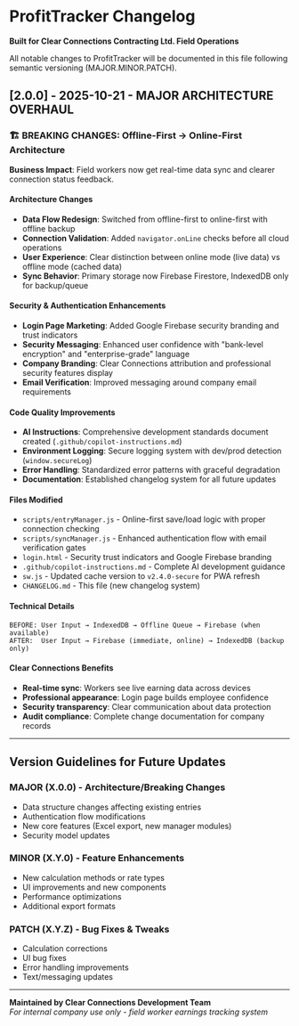 # ProfitTracker Changelog

**Built for Clear Connections Contracting Ltd. Field Operations**

All notable changes to ProfitTracker will be documented in this file following semantic versioning (MAJOR.MINOR.PATCH).

## [2.0.0] - 2025-10-21 - MAJOR ARCHITECTURE OVERHAUL

### 🏗️ **BREAKING CHANGES: Offline-First → Online-First Architecture**
**Business Impact**: Field workers now get real-time data sync and clearer connection status feedback.

#### Architecture Changes
- **Data Flow Redesign**: Switched from offline-first to online-first with offline backup
- **Connection Validation**: Added `navigator.onLine` checks before all cloud operations  
- **User Experience**: Clear distinction between online mode (live data) vs offline mode (cached data)
- **Sync Behavior**: Primary storage now Firebase Firestore, IndexedDB only for backup/queue

#### Security & Authentication Enhancements
- **Login Page Marketing**: Added Google Firebase security branding and trust indicators
- **Security Messaging**: Enhanced user confidence with "bank-level encryption" and "enterprise-grade" language
- **Company Branding**: Clear Connections attribution and professional security features display
- **Email Verification**: Improved messaging around company email requirements

#### Code Quality Improvements  
- **AI Instructions**: Comprehensive development standards document created (`.github/copilot-instructions.md`)
- **Environment Logging**: Secure logging system with dev/prod detection (`window.secureLog`)
- **Error Handling**: Standardized error patterns with graceful degradation
- **Documentation**: Established changelog system for all future updates

#### Files Modified
- `scripts/entryManager.js` - Online-first save/load logic with proper connection checking
- `scripts/syncManager.js` - Enhanced authentication flow with email verification gates
- `login.html` - Security trust indicators and Google Firebase branding
- `.github/copilot-instructions.md` - Complete AI development guidance
- `sw.js` - Updated cache version to `v2.4.0-secure` for PWA refresh
- `CHANGELOG.md` - This file (new changelog system)

#### Technical Details
```
BEFORE: User Input → IndexedDB → Offline Queue → Firebase (when available)
AFTER:  User Input → Firebase (immediate, online) → IndexedDB (backup only)
```

#### Clear Connections Benefits
- **Real-time sync**: Workers see live earning data across devices
- **Professional appearance**: Login page builds employee confidence 
- **Security transparency**: Clear communication about data protection
- **Audit compliance**: Complete change documentation for company records

---

## Version Guidelines for Future Updates

### MAJOR (X.0.0) - Architecture/Breaking Changes
- Data structure changes affecting existing entries
- Authentication flow modifications
- New core features (Excel export, new manager modules)
- Security model updates

### MINOR (X.Y.0) - Feature Enhancements  
- New calculation methods or rate types
- UI improvements and new components
- Performance optimizations
- Additional export formats

### PATCH (X.Y.Z) - Bug Fixes & Tweaks
- Calculation corrections
- UI bug fixes
- Error handling improvements
- Text/messaging updates

---

**Maintained by Clear Connections Development Team**  
*For internal company use only - field worker earnings tracking system*